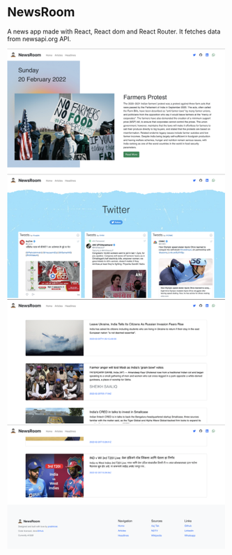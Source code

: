 # NewsRoom

  A news app made with React, React dom and React Router. It fetches data from newsapi.org API.
  
  <div>
  <img src="ScreenShots/1.png" width="500px">
  <img src="ScreenShots/2.png" width="500px">
  </div>
    
  <div>
  <img src="ScreenShots/3.png" width="500px">
  <img src="ScreenShots/4.png" width="500px">
  </div>
